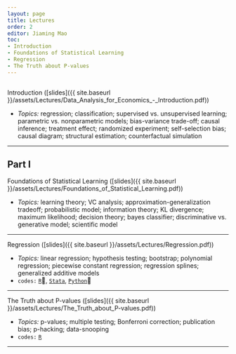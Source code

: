 ```yaml
---
layout: page
title: Lectures
order: 2
editor: Jiaming Mao
toc:
- Introduction
- Foundations of Statistical Learning
- Regression
- The Truth about P-values
---
```


<p style="height: 1px"></p>

<a id="introduction" />

Introduction ([slides]({{ site.baseurl }}/assets/Lectures/Data_Analysis_for_Economics_-_Introduction.pdf))
  - *Topics:* regression; classification; supervised vs. unsupervised learning; parametric vs. nonparametric models; bias-variance trade-off; causal inference; treatment effect; randomized experiment; self-selection bias; causal diagram; structural estimation; counterfactual simulation

---

## Part I

<a id="foundations-of-statistical-learning" />

Foundations of Statistical Learning ([slides]({{ site.baseurl }}/assets/Lectures/Foundations_of_Statistical_Learning.pdf))
  - *Topics:* learning theory; VC analysis; approximation-generalization tradeoff; probabilistic model; information theory; KL divergence; maximum likelihood; decision theory; bayes classifier; discriminative vs. generative model; scientific model

---

<a id="regression" />

Regression ([slides]({{ site.baseurl }}/assets/Lectures/Regression.pdf))
  - *Topics:* linear regression; hypothesis testing; bootstrap; polynomial regression; piecewise constant regression; regression splines; generalized additive models
  - `codes:` [`R`](https://github.com/jiamingmao/data-analysis/tree/master/codes/Regression/R), [`Stata`](https://github.com/jiamingmao/data-analysis/tree/master/codes/Regression/Stata), [`Python`](https://github.com/jiamingmao/data-analysis/tree/master/codes/Regression/Python)

---

<a id="the-truth-about-p-values" />

The Truth about P-values ([slides]({{ site.baseurl }}/assets/Lectures/The_Truth_about_P-values.pdf))
  - *Topics:* p-values; multiple testing; Bonferroni correction; publication bias; p-hacking; data-snooping
  - `codes:` [`R`](https://github.com/jiamingmao/data-analysis/tree/master/codes/The%20Truth%20About%20P-Values/R)

---
